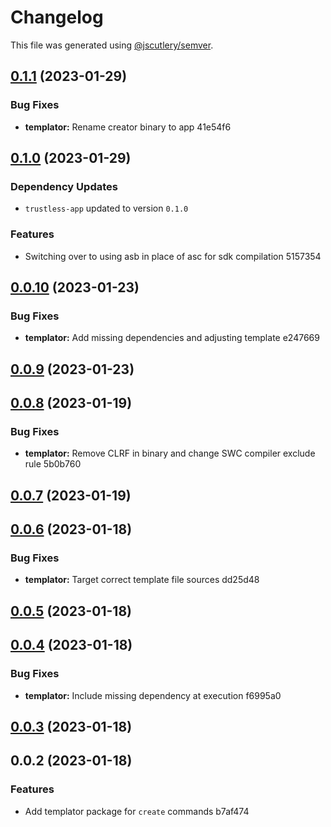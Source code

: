 # Changelog

This file was generated using [@jscutlery/semver](https://github.com/jscutlery/semver).

## [0.1.1](///compare/templator@0.1.0...templator@0.1.1) (2023-01-29)


### Bug Fixes

* **templator:** Rename creator binary to app 41e54f6

## [0.1.0](///compare/templator@0.0.10...templator@0.1.0) (2023-01-29)

### Dependency Updates

* `trustless-app` updated to version `0.1.0`

### Features

* Switching over to using asb in place of asc for sdk compilation 5157354

## [0.0.10](///compare/templator@0.0.9...templator@0.0.10) (2023-01-23)


### Bug Fixes

* **templator:** Add missing dependencies and adjusting template e247669

## [0.0.9](///compare/templator@0.0.8...templator@0.0.9) (2023-01-23)

## [0.0.8](///compare/templator@0.0.7...templator@0.0.8) (2023-01-19)


### Bug Fixes

* **templator:** Remove CLRF in binary and change SWC compiler exclude rule 5b0b760

## [0.0.7](///compare/templator@0.0.6...templator@0.0.7) (2023-01-19)

## [0.0.6](///compare/templator@0.0.5...templator@0.0.6) (2023-01-18)


### Bug Fixes

* **templator:** Target correct template file sources dd25d48

## [0.0.5](///compare/templator@0.0.4...templator@0.0.5) (2023-01-18)

## [0.0.4](///compare/templator@0.0.3...templator@0.0.4) (2023-01-18)


### Bug Fixes

* **templator:** Include missing dependency at execution f6995a0

## [0.0.3](///compare/templator@0.0.2...templator@0.0.3) (2023-01-18)

## 0.0.2 (2023-01-18)


### Features

* Add templator package for `create` commands b7af474
